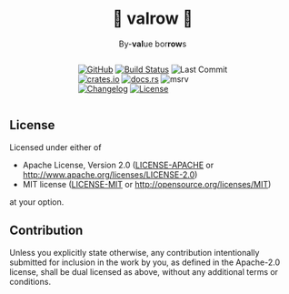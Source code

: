 <center>

# 🦀 **valrow** 🦀

By-**val**ue bor**row**s

<div style="display: inline-block; text-align: left">

<!-- git -->
[![GitHub](https://img.shields.io/github/stars/MaulingMonkey/valrow.svg?label=GitHub&style=social)](https://github.com/MaulingMonkey/valrow)
[![Build Status](https://github.com/MaulingMonkey/valrow/workflows/Rust/badge.svg)](https://github.com/MaulingMonkey/valrow/actions?query=workflow%3Arust)
![Last Commit](https://img.shields.io/github/last-commit/MaulingMonkey/valrow)
<br> <!-- crates.io -->
[![crates.io](https://img.shields.io/crates/v/valrow.svg)](https://crates.io/crates/valrow)
[![docs.rs](https://img.shields.io/docsrs/valrow)](https://docs.rs/valrow)
![msrv](https://img.shields.io/crates/msrv/valrow)
<br> <!-- other -->
[![Changelog](https://img.shields.io/badge/wiki-changelog-blue?logo=github)](https://github.com/MaulingMonkey/valrow/wiki/Changelog)
[![License](https://img.shields.io/crates/l/valrow.svg)](https://github.com/MaulingMonkey/valrow)

</div></center>



## License

Licensed under either of

* Apache License, Version 2.0 ([LICENSE-APACHE](LICENSE-APACHE) or <http://www.apache.org/licenses/LICENSE-2.0>)
* MIT license ([LICENSE-MIT](LICENSE-MIT) or <http://opensource.org/licenses/MIT>)

at your option.



## Contribution

Unless you explicitly state otherwise, any contribution intentionally submitted
for inclusion in the work by you, as defined in the Apache-2.0 license, shall be
dual licensed as above, without any additional terms or conditions.
